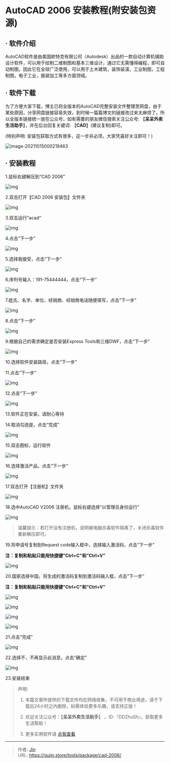 # AutoCAD 2006 安装教程(附安装包资源)


## · 软件介绍
AutoCAD软件是由美国欧特克有限公司（Autodesk）出品的一款自动计算机辅助设计软件，可以用于绘制二维制图和基本三维设计，通过它无需懂得编程，即可自动制图，因此它在全球广泛使用，可以用于土木建筑，装饰装潢，工业制图，工程制图，电子工业，服装加工等多方面领域。

## · 软件下载
为了方便大家下载，博主已将全版本的AutoCAD完整安装文件整理至网盘，由于某些原因，分享网盘链接容易失效，到时候一篇篇博文的链接改过来太麻烦了。所以全版本链接统一放在公众号，如有需要的朋友微信搜索关注公众号: 【**呆呆外卖生活助手**】，并在后台回复关键词: 【**CAD**】(建议复制)即可。

(特别声明: 安装包获取方式有很多，这一步非必须，大家凭喜好关注即可！)

![image-20211015000219463](https://img.gujin.store/img/image-20211015000219463.png)

## · 安装教程

1.鼠标右键解压到“CAD 2006”

![img](https://img.gujin.store/img/v2-6102695c0e4b37910f77b4dbcbcbbe82_720w.png)



2.双击打开【CAD 2006 安装包】文件夹

![img](https://img.gujin.store/img/v2-da9a0c1b17991079f57d44aadc9aacb0_720w.png)

3.双击运行“acad”

![img](https://img.gujin.store/img/v2-5027d366d1977fc1d4a94eb12aaf8e0a_720w.png)



4.点击“下一步”

![img](https://img.gujin.store/img/v2-57853f9a951cb942abf3d5f52505fe25_720w.png)



5.选择我接受，点击“下一步”

![img](https://img.gujin.store/img/v2-2fabb2afb43b1fbc6ecc8d56c75dc116_720w.png)



6.序列号输入：191-75444444，点击“下一步”

![img](https://img.gujin.store/img/v2-1b52fdeb588fa11d51ab3b1843775b55_720w.png)

7.姓氏、名字、单位、经销商、经销商电话随便填写，点击“下一步”

![img](https://img.gujin.store/img/v2-9c47b11078357181f0642ce40f8ce213_720w.png)



8.点击“下一步”

![img](https://img.gujin.store/img/v2-10c28a105948b7c19022e6aca0a50f69_720w.png)



9.根据自己的需求确定是否安装Express Tools和三维DWF，点击“下一步”

![img](https://img.gujin.store/img/v2-c19268e79f799b5cade6195940627894_720w.png)



10.选择软件安装路径，点击“下一步”



11.点击“下一步”

![img](https://img.gujin.store/img/v2-8f0f052b750071398fe05df3320db8f0_720w.png)



12.点击“下一步”

![img](https://img.gujin.store/img/v2-f2faa66d0f96f4dcfd16e9eae3ea09c1_720w.png)



13.软件正在安装，请耐心等待



14.取消勾选是，点击“完成”

![img](https://img.gujin.store/img/v2-cf589ea8cca653038771736eb7cb497f_720w.png)

15.双击图标，运行软件

![img](https://img.gujin.store/img/v2-e36fb1ef5a608e863cd9b8562c01941d_720w.png)

16.选择激活产品，点击“下一步”

![img](https://img.gujin.store/img/v2-651e8a681df035ed5a0a40a5e90d24d7_720w.png)

17.双击打开【注册机】文件夹

![img](https://img.gujin.store/img/v2-c7747ac801e42d59f060c9366aeda261_720w.png)

18.选中AutoCAD V2006 注册机，鼠标右键选择“以管理员身份运行”

![img](https://img.gujin.store/img/v2-ec33b67e75805a49d0f9e3782461b83c_720w.png)

> 温馨提示：若打开没有注册机，说明被电脑杀毒软件隔离了，关闭杀毒软件重新解压即可。

19.将申请号复制到Request code输入框中，选择输入激活码，点击“下一步”

**注：复制和粘贴只能用快捷键"Ctrl+C"和”Ctrl+V”**

![img](https://img.gujin.store/img/v2-be407be9d392a4f308ee6c81715d02ba_720w.png)



20.国家选择中国，将生成的激活码复制到激活码输入框，点击“下一步”

**注：复制和粘贴只能用快捷键"Ctrl+C"和”Ctrl+V”**

![img](https://img.gujin.store/img/v2-f094ac3cc46ea917142931546cbc45a5_720w.png)

![img](https://img.gujin.store/img/v2-86ba6988c00ac04ccc1789fd9f811175_720w.png)

![img](https://img.gujin.store/img/v2-5b2a49e959fd526b5d923776d85abf33_720w.png)

![img](https://img.gujin.store/img/v2-2b64a1aec8011246a9e56b87fcaa77e7_720w.png)



21.点击“完成”

![img](https://img.gujin.store/img/v2-805c338f54dea1573492d5b6febb7a9f_720w.png)

22.选择不，不再显示此消息，点击“确定”

![img](https://img.gujin.store/img/v2-3f3f33a3016bf09b9b44bce1eabe8cab_720w.png)

23.安装结束




> 声明: 
>
> 1. 本篇文章所提供的下载文件均在网络收集，不可用于商业用途，请于下载后24小时之内删除，如需体验更多乐趣，请支持正版！
>
> 2. 欢迎关注公众号：【**呆呆外卖生活助手**】 ，ID:『DDZhuSh』，获取更多生活帮助！
>
> 3. 更多实用软件请  [点我查看](/tools)


---

> 作者: [Jin](https://img.gujin.store/img/favicon.ico)  
> URL: https://gujin.store/tools/package/cad-2006/  

